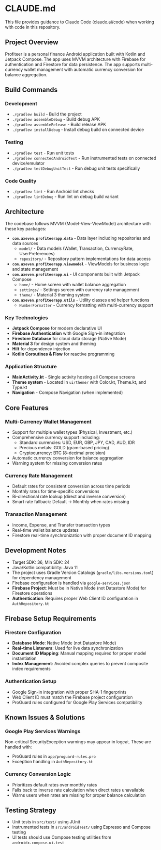 # CLAUDE.md

This file provides guidance to Claude Code (claude.ai/code) when working with code in this repository.

## Project Overview

Profiteer is a personal finance Android application built with Kotlin and Jetpack Compose. The app uses MVVM architecture with Firebase for authentication and Firestore for data persistence. The app supports multi-currency wallet management with automatic currency conversion for balance aggregation.

## Build Commands

### Development
- `./gradlew build` - Build the project
- `./gradlew assembleDebug` - Build debug APK
- `./gradlew assembleRelease` - Build release APK
- `./gradlew installDebug` - Install debug build on connected device

### Testing
- `./gradlew test` - Run unit tests
- `./gradlew connectedAndroidTest` - Run instrumented tests on connected device/emulator
- `./gradlew testDebugUnitTest` - Run debug unit tests specifically

### Code Quality
- `./gradlew lint` - Run Android lint checks
- `./gradlew lintDebug` - Run lint on debug build variant

## Architecture

The codebase follows MVVM (Model-View-ViewModel) architecture with these key packages:

- **`com.axeven.profiteerapp.data`** - Data layer including repositories and data sources
  - `model/` - Data models (Wallet, Transaction, CurrencyRate, UserPreferences)  
  - `repository/` - Repository pattern implementations for data access
- **`com.axeven.profiteerapp.viewmodel`** - ViewModels for business logic and state management
- **`com.axeven.profiteerapp.ui`** - UI components built with Jetpack Compose
  - `home/` - Home screen with wallet balance aggregation
  - `settings/` - Settings screen with currency rate management
  - `theme/` - Material 3 theming system
- **`com.axeven.profiteerapp.utils`** - Utility classes and helper functions
  - `NumberFormatter` - Currency formatting with multi-currency support

### Key Technologies
- **Jetpack Compose** for modern declarative UI
- **Firebase Authentication** with Google Sign-in integration
- **Firestore Database** for cloud data storage (Native Mode)
- **Material 3** for design system and theming
- **Hilt** for dependency injection
- **Kotlin Coroutines & Flow** for reactive programming

### Application Structure
- **MainActivity.kt** - Single activity hosting all Compose screens
- **Theme system** - Located in `ui/theme/` with Color.kt, Theme.kt, and Type.kt
- **Navigation** - Compose Navigation (when implemented)

## Core Features

### Multi-Currency Wallet Management
- Support for multiple wallet types (Physical, Investment, etc.)
- Comprehensive currency support including:
  - Standard currencies: USD, EUR, GBP, JPY, CAD, AUD, IDR
  - Precious metals: GOLD (gram-based pricing)
  - Cryptocurrency: BTC (8-decimal precision)
- Automatic currency conversion for balance aggregation
- Warning system for missing conversion rates

### Currency Rate Management
- Default rates for consistent conversion across time periods
- Monthly rates for time-specific conversions
- Bi-directional rate lookup (direct and inverse conversion)
- Smart rate fallback: Default → Monthly when rates missing

### Transaction Management
- Income, Expense, and Transfer transaction types
- Real-time wallet balance updates
- Firestore real-time synchronization with proper document ID mapping

## Development Notes

- Target SDK: 36, Min SDK: 24
- Java/Kotlin compatibility: Java 11
- The project uses Gradle Version Catalogs (`gradle/libs.versions.toml`) for dependency management
- Firebase configuration is handled via `google-services.json`
- **Firebase Project**: Must be in Native Mode (not Datastore Mode) for Firestore operations
- **Authentication**: Requires proper Web Client ID configuration in `AuthRepository.kt`

## Firebase Setup Requirements

### Firestore Configuration
- **Database Mode**: Native Mode (not Datastore Mode)
- **Real-time Listeners**: Used for live data synchronization
- **Document ID Mapping**: Manual mapping required for proper model instantiation
- **Index Management**: Avoided complex queries to prevent composite index requirements

### Authentication Setup
- Google Sign-in integration with proper SHA-1 fingerprints
- Web Client ID must match the Firebase project configuration
- ProGuard rules configured for Google Play Services compatibility

## Known Issues & Solutions

### Google Play Services Warnings
Non-critical SecurityException warnings may appear in logcat. These are handled with:
- ProGuard rules in `app/proguard-rules.pro`
- Exception handling in `AuthRepository.kt`

### Currency Conversion Logic
- Prioritizes default rates over monthly rates
- Falls back to inverse rate calculation when direct rates unavailable
- Warns users when rates are missing for proper balance calculation

## Testing Strategy

- Unit tests in `src/test/` using JUnit
- Instrumented tests in `src/androidTest/` using Espresso and Compose testing
- UI tests should use Compose testing utilities from `androidx.compose.ui.test`